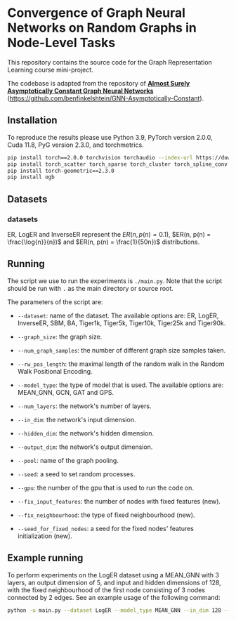 # Convergence of Graph Neural Networks on Random Graphs in Node-Level Tasks

This repository contains the source code for the Graph Representation Learning course mini-project.

The codebase is adapted from the repository of **[Almost Surely Asymptotically Constant Graph Neural Networks](https://arxiv.org/abs/2403.03880)** (https://github.com/benfinkelshtein/GNN-Asymptotically-Constant).


## Installation ##
To reproduce the results please use Python 3.9, PyTorch version 2.0.0, Cuda 11.8, PyG version 2.3.0, and torchmetrics.

```bash
pip install torch==2.0.0 torchvision torchaudio --index-url https://download.pytorch.org/whl/cu118
pip install torch_scatter torch_sparse torch_cluster torch_spline_conv -f https://data.pyg.org/whl/torch-2.0.0+cu118.html
pip install torch-geometric==2.3.0
pip install ogb
```

## Datasets

### datasets

ER, LogER and InverseER represent the $`ER(n, p(n) = 0.1)`$, $`ER(n, p(n) = \frac{\log{n}}{n})`$
and $`ER(n, p(n) = \frac{1}{50n})`$ distributions.

## Running

The script we use to run the experiments is ``./main.py``.
Note that the script should be run with ``.`` as the main directory or source root.

The parameters of the script are:

- ``--dataset``: name of the dataset.
The available options are: ER, LogER, InverseER, SBM, BA, Tiger1k, Tiger5k, Tiger10k, Tiger25k and Tiger90k.

- ``--graph_size``: the graph size.
- ``--num_graph_samples``: the number of different graph size samples taken. 
- ``--rw_pos_length``: the maximal length of the random walk in the Random Walk Positional Encoding.
- ``--model_type``: the type of model that is used.
The available options are: MEAN_GNN, GCN, GAT and GPS.

- ``--num_layers``: the network's number of layers.
- ``--in_dim``: the network's input dimension.
- ``--hidden_dim``: the network's hidden dimension.
- ``--output_dim``: the network's output dimension.
- ``--pool``: name of the graph pooling.

- ``--seed``: a seed to set random processes.
- ``--gpu``: the number of the gpu that is used to run the code on.

- ``--fix_input_features``: the number of nodes with fixed features (new).
- ``--fix_neighbourhood``: the type of fixed neighbourhood (new).
- ``--seed_for_fixed_nodes``: a seed for the fixed nodes' features initialization (new).
  
## Example running

To perform experiments on the LogER dataset using a MEAN_GNN with 3 layers, an output dimension of 5, and input and hidden dimensions of 128, with the fixed neighbourhood of the first node consisting of 3 nodes connected by 2 edges. See an example usage of the following command:
 
```bash
python -u main.py --dataset LogER --model_type MEAN_GNN --in_dim 128 --hidden_dim 128 --out_dim 5 --num_layers 3 --seed 0 --fix_input_features 3 --fix_neighbourhood 'two_edges' --seed_for_fixed_nodes 1
```
